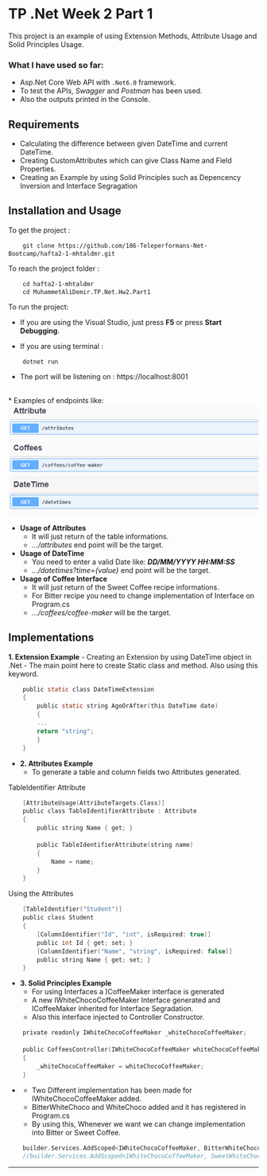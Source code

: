# TP .Net Week 2 Part 1

This project is an example of using  Extension Methods, Attribute Usage and Solid Principles Usage.

### What I have used so far:
- Asp.Net Core Web API with `.Net6.0` framework.
- To test the APIs, *Swagger* and *Postman* has been used.
- Also the outputs printed in the Console.

## Requirements
- Calculating the difference between given DateTime and current DateTime.
- Creating CustomAttributes which can give Class Name and Field Properties.
- Creating an Example by using Solid Principles such as Depencency Inversion and Interface Segragation 

## Installation and Usage

To get the project :
```
    git clone https://github.com/186-Teleperformans-Net-Bootcamp/hafta2-1-mhtaldmr.git
```
To reach the project folder :
```
    cd hafta2-1-mhtaldmr 
    cd MuhammetAliDemir.TP.Net.Hw2.Part1
```
To run the project:
- If you are using the Visual Studio, just press **F5** or press **Start Debugging**.

- If you are using terminal : 
```
    dotnet run
```
- The port will be listening on : https://localhost:8001

<br>
*  Examples of endpoints like:
<img src="https://github.com/186-Teleperformans-Net-Bootcamp/hafta2-1-mhtaldmr/blob/main/endpoints.PNG" alt="endpoint" />

- **Usage  of Attributes**
    -  It will just return of the table informations.
    -  *.../attributes* end point will be the target. 
- **Usage  of DateTime**
    -  You need to enter a valid Date like:   ***DD/MM/YYYY  HH:MM:SS***
    -  *.../datetimes?time={value}* end point will be the target.
- **Usage  of Coffee Interface**
    -  It will just return of the Sweet Coffee recipe informations.
    - For Bitter recipe you need to change implementation of Interface on Program.cs
    - *.../coffees/coffee-maker* will be the target.

## Implementations
 **1. Extension Example**
    - Creating an Extension by using DateTime object in .Net
    - The main point here to create Static class and method. Also using this keyword.
```c
    public static class DateTimeExtension
    {
        public static string AgoOrAfter(this DateTime date)
        {
        ...
        return "string";
        }
    }
```

*   **2. Attributes Example**
    - To generate a table and column fields two Attributes generated.

TableIdentifier Attribute
```c
    [AttributeUsage(AttributeTargets.Class)]
    public class TableIdentifierAttribute : Attribute
    {
        public string Name { get; }

        public TableIdentifierAttribute(string name)
        {
            Name = name;
        }
    }
```
Using the Attributes
```c
    [TableIdentifier("Student")]
    public class Student
    {
        [ColumnIdentifier("Id", "int", isRequired: true)]
        public int Id { get; set; }
        [ColumnIdentifier("Name", "string", isRequired: false)]
        public string Name { get; set; }
    }
```


- **3. Solid Principles Example**
    - For using Interfaces a )CoffeeMaker interface is generated
    - A new IWhiteChocoCoffeeMaker Interface generated and ICoffeeMaker inherited for Interface Segradation.
    - Also this interface injected to Controller Constructor.
```c
    private readonly IWhiteChocoCoffeeMaker _whiteChocoCoffeeMaker;

    public CoffeesController(IWhiteChocoCoffeeMaker whiteChocoCoffeeMaker)
    {
        _whiteChocoCoffeeMaker = whiteChocoCoffeeMaker;
    }
```
-   - Two Different implementation has been made for IWhiteChocoCoffeeMaker added.
    - BitterWhiteChoco and WhiteChoco added and it has registered in Program.cs
    - By using this, Whenever we want we can change implementation into Bitter or Sweet Coffee.
```c
    builder.Services.AddScoped<IWhiteChocoCoffeeMaker, BitterWhiteChocoMaker>();
    //builder.Services.AddScoped<IWhiteChocoCoffeeMaker, SweetWhiteChocoMaker>();
```

---
